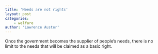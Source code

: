 ```yaml
---
title: 'Needs are not rights'
layout: post
categories:
    - welfare
author: 'Lawrence Auster'
---
```


Once the government becomes the supplier of people’s needs, there is no limit to the needs that will be claimed as a basic right.